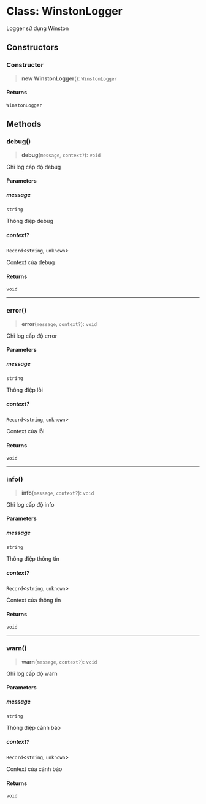 # Class: WinstonLogger

Logger sử dụng Winston

## Constructors

<a id="constructor"></a>

### Constructor

> **new WinstonLogger**(): `WinstonLogger`

#### Returns

`WinstonLogger`

## Methods

<a id="debug"></a>

### debug()

> **debug**(`message`, `context?`): `void`

Ghi log cấp độ debug

#### Parameters

##### message

`string`

Thông điệp debug

##### context?

`Record`\<`string`, `unknown`\>

Context của debug

#### Returns

`void`

***

<a id="error"></a>

### error()

> **error**(`message`, `context?`): `void`

Ghi log cấp độ error

#### Parameters

##### message

`string`

Thông điệp lỗi

##### context?

`Record`\<`string`, `unknown`\>

Context của lỗi

#### Returns

`void`

***

<a id="info"></a>

### info()

> **info**(`message`, `context?`): `void`

Ghi log cấp độ info

#### Parameters

##### message

`string`

Thông điệp thông tin

##### context?

`Record`\<`string`, `unknown`\>

Context của thông tin

#### Returns

`void`

***

<a id="warn"></a>

### warn()

> **warn**(`message`, `context?`): `void`

Ghi log cấp độ warn

#### Parameters

##### message

`string`

Thông điệp cảnh báo

##### context?

`Record`\<`string`, `unknown`\>

Context của cảnh báo

#### Returns

`void`
